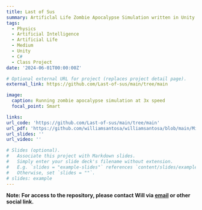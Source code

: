 ```yaml
---
title: Last of Sus
summary: Artificlal Life Zombie Apocalypse Simulation written in Unity utililizing boid behavior, behavior trees, L systems, A star algorithm, raytracing, and more.
tags:
  - Physics
  - Artificial Intelligence
  - Artificial Life
  - Medium
  - Unity
  - C#
  - Class Project
date: '2024-06-01T00:00:00Z'

# Optional external URL for project (replaces project detail page).
external_link: https://github.com/Last-of-sus/main/tree/main

image:
  caption: Running zombie apocalypse simulation at 3x speed
  focal_point: Smart

links:
url_code: 'https://github.com/Last-of-sus/main/tree/main'
url_pdf: 'https://github.com/williamsantosa/williamsantosa/blob/main/Misc/CS_275_S24_Report.pdf'
url_slides: ''
url_video: ''

# Slides (optional).
#   Associate this project with Markdown slides.
#   Simply enter your slide deck's filename without extension.
#   E.g. `slides = "example-slides"` references `content/slides/example-slides.md`.
#   Otherwise, set `slides = ""`.
# slides: example
---
```


**Note: For access to the repository, please contact Will via [email](mailto:williamwsantosa@gmail.com) or other social link.** 